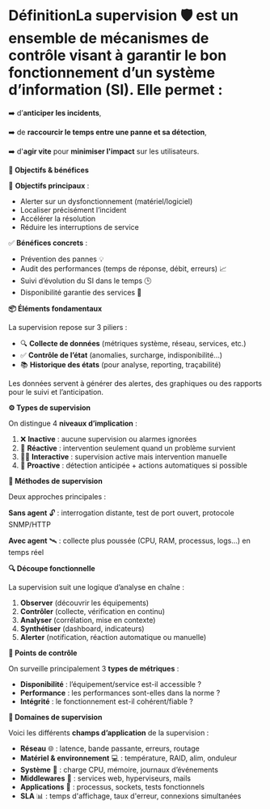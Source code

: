 # DéfinitionLa supervision 🛡️ est un **ensemble de mécanismes de contrôle** visant à garantir le **bon fonctionnement d’un système d’information** (SI). Elle permet :

➡️ d’**anticiper les incidents**,

➡️ de **raccourcir le temps entre une panne et sa détection**,

➡️ d'**agir vite** pour **minimiser l'impact** sur les utilisateurs.



**🎯 Objectifs & bénéfices**

🎯 **Objectifs principaux** :

- Alerter sur un dysfonctionnement (matériel/logiciel)
- Localiser précisément l’incident
- Accélérer la résolution
- Réduire les interruptions de service

✅ **Bénéfices concrets** :

- Prévention des pannes 💡
- Audit des performances (temps de réponse, débit, erreurs) 📈
- Suivi d’évolution du SI dans le temps 🕒
- Disponibilité garantie des services 📶



**📦 Éléments fondamentaux**

La supervision repose sur 3 piliers :

- 🔍 **Collecte de données** (métriques système, réseau, services, etc.)
- ✅ **Contrôle de l’état** (anomalies, surcharge, indisponibilité…)
- 📚 **Historique des états** (pour analyse, reporting, traçabilité)

Les données servent à générer des alertes, des graphiques ou des rapports pour le suivi et l’anticipation.



**⚙️ Types de supervision**

On distingue 4 **niveaux d’implication** :

1.  ❌ **Inactive** : aucune supervision ou alarmes ignorées
2.  🧯 **Réactive** : intervention seulement quand un problème survient
3.  🧑‍🔧 **Interactive** : supervision active mais intervention manuelle
4.  🤖 **Proactive** : détection anticipée + actions automatiques si possible

**🧭 Méthodes de supervision**

Deux approches principales :

**Sans agent** 🔓 : interrogation distante, test de port ouvert, protocole SNMP/HTTP

**Avec agent** 🛰️ : collecte plus poussée (CPU, RAM, processus, logs...) en temps réel



**🔍 Découpe fonctionnelle**

La supervision suit une logique d’analyse en chaîne :

1.  **Observer** (découvrir les équipements)
2.  **Contrôler** (collecte, vérification en continu)
3.  **Analyser** (corrélation, mise en contexte)
4.  **Synthétiser** (dashboard, indicateurs)
5.  **Alerter** (notification, réaction automatique ou manuelle)



**🚦 Points de contrôle**

On surveille principalement 3 **types de métriques** :

- **Disponibilité** : l’équipement/service est-il accessible ?
- **Performance** : les performances sont-elles dans la norme ?
- **Intégrité** : le fonctionnement est-il cohérent/fiable ?



**🧱 Domaines de supervision**

Voici les différents **champs d’application** de la supervision :

- **Réseau** 🌐 : latence, bande passante, erreurs, routage
- **Matériel & environnement** 💻 : température, RAID, alim, onduleur
- **Système** 🧠 : charge CPU, mémoire, journaux d’événements
- **Middlewares** 🔄 : services web, hyperviseurs, mails
- **Applications** 📱 : processus, sockets, tests fonctionnels
- **SLA** 📊 : temps d'affichage, taux d'erreur, connexions simultanées
